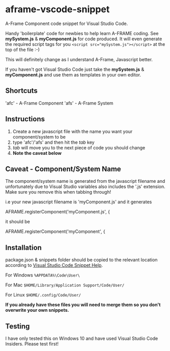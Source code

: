 # aframe-vscode-snippet
A-Frame Component code snippet for Visual Studio Code.

Handy 'boilerplate' code for newbies to help learn A-FRAME coding. See **mySystem.js** & **myComponent.js** for code produced. It will even generate the required script tags for you `<script src="mySystem.js"></script>` at the top of the file :-)

This will definitely change as I understand A-Frame, Javascript better.

If you haven't got Visual Studio Code just take the **mySystem.js** & **myComponent.js** and use them as templates in your own editor.

## Shortcuts
'afc' - A-Frame Component
'afs' - A-Frame System

## Instructions
1. Create a new javascript file with the name you want your component/system to be
2. type 'afc'/'afs' and then hit the _tab_ key
3. _tab_ will move you to the next piece of code you should change
4. **Note the caveat below**

## Caveat - Component/System Name
The component/system name is generated from the javascript filename and unfortunately due to Visual Studio variables also includes the '.js' extension. Make sure you remove this when tabbing through!

i.e your new javascript filename is 'myComponent.js' and it generates

AFRAME.registerComponent('myComponent.js', {

it should be

AFRAME.registerComponent('myComponent', {

## Installation
package.json & snippets folder should be copied to the relevant location according to [Visual Studio Code Snippet Help](https://code.visualstudio.com/Docs/customization/userdefinedsnippets#_sharing-your-snippets-in-the-marketplace).

For Windows `%APPDATA%\Code\User\`

For Mac `$HOME/Library/Application Support/Code/User/`

For Linux `$HOME/.config/Code/User/`

**If you already have these files you will need to merge them so you don't overwrite your own snippets.**

## Testing
I have only tested this on Windows 10 and have used Visual Studio Code Insiders. Please test first!

